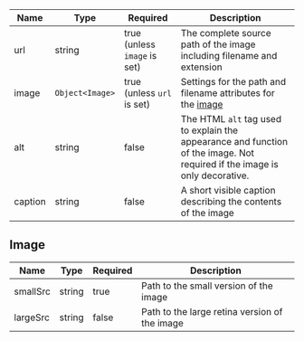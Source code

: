 | Name    | Type            | Required                     | Description                                                                                                                |
| ------- | --------------- | ---------------------------- | -------------------------------------------------------------------------------------------------------------------------- |
| url     | string          | true (unless `image` is set) | The complete source path of the image including filename and extension                                                     |
| image   | `Object<Image>` | true (unless `url` is set)   | Settings for the path and filename attributes for the [image](#image)                                                      |
| alt     | string          | false                        | The HTML `alt` tag used to explain the appearance and function of the image. Not required if the image is only decorative. |
| caption | string          | false                        | A short visible caption describing the contents of the image                                                               |

## Image

| Name     | Type   | Required | Description                                   |
| -------- | ------ | -------- | --------------------------------------------- |
| smallSrc | string | true     | Path to the small version of the image        |
| largeSrc | string | false    | Path to the large retina version of the image |
